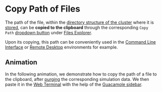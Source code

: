 # Copy Path of Files

The path of the file, within the [directory structure of the cluster](../../infrastructure/clusters/directories.md) where it is [stored](../../infrastructure/storage.md), can be **copied to the clipboard** through the corresponding `Copy Path` [dropdown button](../../entities-general/ui/explorer.md#actions-dropdown) <i class="zmdi zmdi-copy zmdi-hc-border"></i> under [Files Explorer](../ui/explorer.md).

Upon its copying, this path can be conveniently used in the [Command Line Interface](../../cli/overview.md) or [Remote Desktop](../../remote-connection/remote-desktop.md) environments for example.

## Animation

In the following animation, we demonstrate how to copy the path of a file to the clipboard, after [purging](../../jobs/actions/purge.md) the corresponding simulation data. We then paste it in the [Web Terminal](../../remote-connection/web-terminal.md) with the help of the [Guacamole sidebar](../../remote-connection/actions/guacamole.md).

<img data-gifffer="/images/purge-job.gif">
